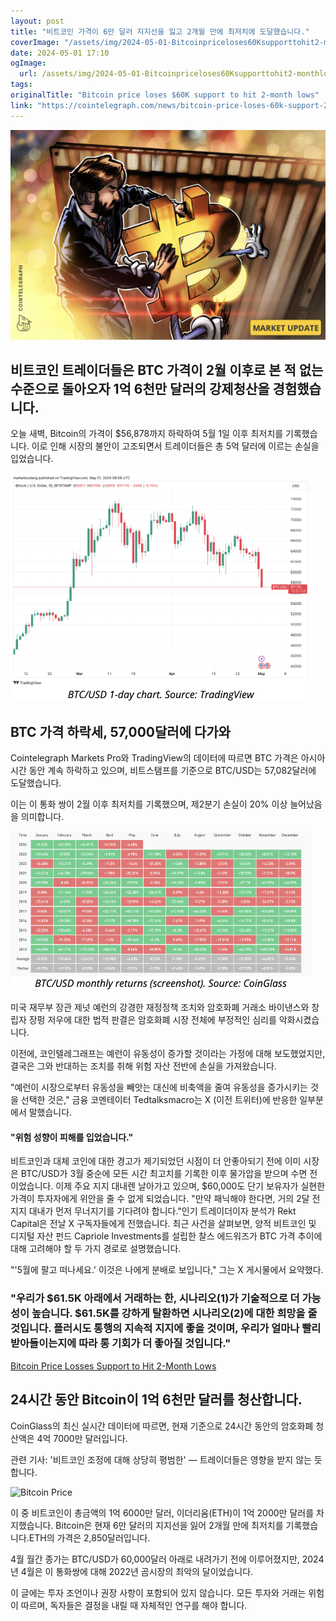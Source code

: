 ```yaml
---
layout: post
title: "비트코인 가격이 6만 달러 지지선을 잃고 2개월 만에 최저치에 도달했습니다."
coverImage: "/assets/img/2024-05-01-Bitcoinpriceloses60Ksupporttohit2-monthlows_thumbnail.png"
date: 2024-05-01 17:10
ogImage:
  url: /assets/img/2024-05-01-Bitcoinpriceloses60Ksupporttohit2-monthlows_thumbnail.png
tags:
originalTitle: "Bitcoin price loses $60K support to hit 2-month lows"
link: "https://cointelegraph.com/news/bitcoin-price-loses-60k-support-2-month-lows"
---
```


![Bitcoin Price](/assets/img/2024-05-01-Bitcoinpriceloses60Ksupporttohit2-monthlows_thumbnail.png)

## 비트코인 트레이더들은 BTC 가격이 2월 이후로 본 적 없는 수준으로 돌아오자 1억 6천만 달러의 강제청산을 경험했습니다.

오늘 새벽, Bitcoin의 가격이 $56,878까지 하락하여 5월 1일 이후 최저치를 기록했습니다. 이로 인해 시장의 불안이 고조되면서 트레이더들은 총 5억 달러에 이르는 손실을 입었습니다.

![Bitcoin Price Chart](/assets/img/2024-05-01-Bitcoinpriceloses60Ksupporttohit2-monthlows_0.png)

## BTC 가격 하락세, 57,000달러에 다가와

Cointelegraph Markets Pro와 TradingView의 데이터에 따르면 BTC 가격은 아시아 시간 동안 계속 하락하고 있으며, 비트스탬프를 기준으로 BTC/USD는 57,082달러에 도달했습니다.

이는 이 통화 쌍이 2월 이후 최저치를 기록했으며, 제2분기 손실이 20% 이상 늘어났음을 의미합니다.

![Bitcoin price chart](/assets/img/2024-05-01-Bitcoinpriceloses60Ksupporttohit2-monthlows_1.png)

미국 재무부 장관 제넛 예런의 강경한 재정정책 조치와 암호화폐 거래소 바이낸스와 창립자 장펑 저우에 대한 법적 판결은 암호화폐 시장 전체에 부정적인 심리를 악화시켰습니다.

이전에, 코인텔레그래프는 예런이 유동성이 증가할 것이라는 가정에 대해 보도했었지만, 결국은 그와 반대하는 조치를 취해 위험 자산 전반에 손실을 가져왔습니다.

"예런이 시장으로부터 유동성을 빼앗는 대신에 비축액을 줄여 유동성을 증가시키는 것을 선택한 것은," 금융 코멘테이터 Tedtalksmacro는 X (이전 트위터)에 반응한 일부분에서 말했습니다.

#### "위험 성향이 피해를 입었습니다."

비트코인과 대체 코인에 대한 경고가 제기되었던 시점이 더 안좋아되기 전에 이미 시장은 BTC/USD가 3월 중순에 모든 시간 최고치를 기록한 이후 물가압을 받으며 수면 전이었습니다. 이제 주요 지지 대내렌 날아가고 있으며, $60,000도 단기 보유자가 실현한 가격이 투자자에게 위안을 줄 수 없게 되었습니다. "만약 패닉해야 한다면, 거의 2달 전 지지 대내가 먼저 무너지기를 기다려야 합니다."인기 트레이더이자 분석가 Rekt Capital은 전날 X 구독자들에게 전했습니다. 최근 사건을 살펴보면, 양적 비트코인 및 디지털 자산 펀드 Capriole Investments를 설립한 찰스 에드워즈가 BTC 가격 추이에 대해 고려해야 할 두 가지 경로로 설명했습니다.

"'5월에 팔고 떠나세요.' 이것은 나에게 분배로 보입니다," 그는 X 게시물에서 요약했다.

### "우리가 $61.5K 아래에서 거래하는 한, 시나리오(1)가 기술적으로 더 가능성이 높습니다. $61.5K를 강하게 탈환하면 시나리오(2)에 대한 희망을 줄 것입니다. 플러시도 통행의 지속적 지지에 좋을 것이며, 우리가 얼마나 빨리 받아들이는지에 따라 롱 기회가 더 좋아질 것입니다."

[Bitcoin Price Losses Support to Hit 2-Month Lows](/assets/img/2024-05-01-Bitcoinpriceloses60Ksupporttohit2-monthlows_2.png)

## 24시간 동안 Bitcoin이 1억 6천만 달러를 청산합니다.

CoinGlass의 최신 실시간 데이터에 따르면, 현재 기준으로 24시간 동안의 암호화폐 청산액은 4억 7000만 달러입니다.

관련 기사: '비트코인 조정에 대해 상당히 평범한' — 트레이더들은 영향을 받지 않는 듯합니다.

![Bitcoin Price](https://yourwebsite.com/assets/img/2024-05-01-btc-price.png)

이 중 비트코인이 총금액의 1억 6000만 달러, 이더리움(ETH)이 1억 2000만 달러를 차지했습니다. Bitcoin은 현재 6만 달러의 지지선을 잃어 2개월 만에 최저치를 기록했습니다.ETH의 가격은 2,850달러입니다.

4월 월간 종가는 BTC/USD가 60,000달러 아래로 내려가기 전에 이루어졌지만, 2024년 4월은 이 통화쌍에 대해 2022년 곰시장의 최악의 달이었습니다.

이 글에는 투자 조언이나 권장 사항이 포함되어 있지 않습니다. 모든 투자와 거래는 위험이 따르며, 독자들은 결정을 내릴 때 자체적인 연구를 해야 합니다.
